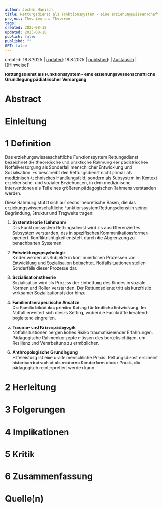 ```yaml
---
author: Jochen Hanisch
title: Rettungsdienst als Funktionssystem - eine erziehungswissenschaftliche Grundlegung pädiatrischer Versorgung
project: Theorien und Theoreme
tags: 
created: 2025-08-18
updated: 2025-08-18
publish: false
publishd: ""
GPT: false
---
```


created: 18.8.2025 | [updated](https://git.jochen-hanisch.de/jochen-hanisch/research/): 18.8.2025 | [published](https://zenodo.org/records/):  | [Austausch](https://lernen.jochen-hanisch.de/course/view.php?id=4) | [[Hinweise]]

**Rettungsdienst als Funktionssystem - eine erziehungswissenschaftliche Grundlegung pädiatrischer Versorgung**

# Abstract

# Einleitung


# 1 Definition

Das erziehungswissenschaftliche Funktionssystem Rettungsdienst bezeichnet die theoretische und praktische Rahmung der pädiatrischen Notfallversorgung als Sonderfall menschlicher Entwicklung und Sozialisation. Es beschreibt den Rettungsdienst nicht primär als medizinisch-technisches Handlungsfeld, sondern als Subsystem im Kontext erzieherischer und sozialer Beziehungen, in dem medizinische Interventionen als Teil eines größeren pädagogischen Rahmens verstanden werden.

Diese Rahmung stützt sich auf sechs theoretische Basen, die das erziehungswissenschaftliche Funktionssystem Rettungsdienst in seiner Begründung, Struktur und Tragweite tragen:

1. **Systemtheorie (Luhmann)**  
   Das Funktionssystem Rettungsdienst wird als ausdifferenziertes Subsystem verstanden, das in spezifischen Kommunikationsformen operiert. Konfliktrichtigkeit entsteht durch die Abgrenzung zu benachbarten Systemen.

2. **Entwicklungspsychologie**  
   Kinder werden als Subjekte in kontinuierlichen Prozessen von Entwicklung und Sozialisation betrachtet. Notfallsituationen stellen Sonderfälle dieser Prozesse dar.

3. **Sozialisationstheorie**  
   Sozialisation wird als Prozess der Einbettung des Kindes in soziale Normen und Rollen verstanden. Der Rettungsdienst tritt als kurzfristig wirksamer Sozialisationsfaktor hinzu.

4. **Familientherapeutische Ansätze**  
   Die Familie bildet das primäre Setting für kindliche Entwicklung. Im Notfall erweitert sich dieses Setting, wobei die Fachkräfte beratend-begleitend eingreifen.

5. **Trauma- und Krisenpädagogik**  
   Notfallsituationen bergen hohes Risiko traumatisierender Erfahrungen. Pädagogische Rahmenkonzepte müssen dies berücksichtigen, um Resilienz und Verarbeitung zu ermöglichen.

6. **Anthropologische Grundlegung**  
   Hilfeleistung ist eine uralte menschliche Praxis. Rettungsdienst erscheint historisch betrachtet als moderne Sonderform dieser Praxis, die pädagogisch reinterpretiert werden kann.

# 2 Herleitung

# 3 Folgerungen

# 4 Implikationen

# 5 Kritik

# 6 Zusammenfassung

# Quelle(n)
